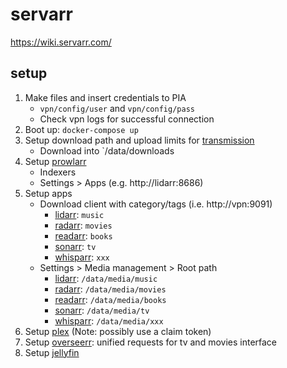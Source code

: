 # servarr

https://wiki.servarr.com/

## setup

1. Make files and insert credentials to PIA
   - `vpn/config/user` and `vpn/config/pass`
   - Check vpn logs for successful connection
1. Boot up: `docker-compose up`
1. Setup download path and upload limits for [transmission](http://localhost:9091)
   - Download into `/data/downloads
1. Setup [prowlarr](http://localhost:9696)
   - Indexers
   - Settings > Apps (e.g. http://lidarr:8686)
1. Setup apps
   - Download client with category/tags (i.e. http://vpn:9091)
     - [lidarr](http://localhost:8686): `music`
     - [radarr](http://localhost:7878): `movies`
     - [readarr](http://localhost:8787): `books`
     - [sonarr](http://localhost:8989): `tv`
     - [whisparr](http://localhost:6969): `xxx` 
   - Settings > Media management > Root path
     - [lidarr](http://localhost:8686): `/data/media/music`
     - [radarr](http://localhost:7878): `/data/media/movies`
     - [readarr](http://localhost:8787): `/data/media/books`
     - [sonarr](http://localhost:8989): `/data/media/tv`
     - [whisparr](http://localhost:6969): `/data/media/xxx`
1. Setup [plex](http://localhost:32400/web) (Note: possibly use a claim token)
1. Setup [overseerr](http://localhost:5055): unified requests for tv and movies interface 
1. Setup [jellyfin](http://localhost:8096)
